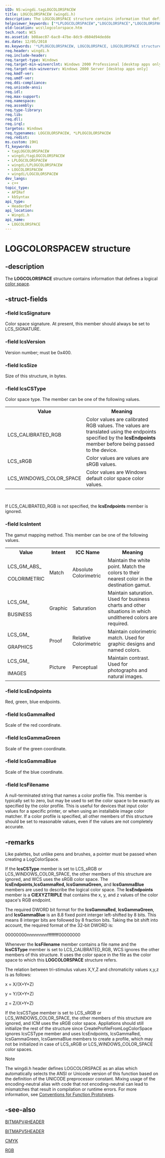 ```yaml
---
UID: NS:wingdi.tagLOGCOLORSPACEW
title: LOGCOLORSPACEW (wingdi.h)
description: The LOGCOLORSPACE structure contains information that defines a logical color space.
helpviewer_keywords: ["*LPLOGCOLORSPACEW","LOGCOLORSPACE","LOGCOLORSPACE structure [Windows Color System]","LOGCOLORSPACEW","LPLOGCOLORSPACE","LPLOGCOLORSPACE structure pointer [Windows Color System]","_color_LOGCOLORSPACE_str","wcs.logcolorspace","wingdi/LOGCOLORSPACE","wingdi/LPLOGCOLORSPACE"]
old-location: wcs\logcolorspace.htm
tech.root: WCS
ms.assetid: b08aec07-6ac0-47be-8dc9-d604d94dedde
ms.date: 12/05/2018
ms.keywords: '*LPLOGCOLORSPACEW, LOGCOLORSPACE, LOGCOLORSPACE structure [Windows Color System], LOGCOLORSPACEW, LPLOGCOLORSPACE, LPLOGCOLORSPACE structure pointer [Windows Color System], _color_LOGCOLORSPACE_str, wcs.logcolorspace, wingdi/LOGCOLORSPACE, wingdi/LPLOGCOLORSPACE'
req.header: wingdi.h
req.include-header: 
req.target-type: Windows
req.target-min-winverclnt: Windows 2000 Professional [desktop apps only]
req.target-min-winversvr: Windows 2000 Server [desktop apps only]
req.kmdf-ver: 
req.umdf-ver: 
req.ddi-compliance: 
req.unicode-ansi: 
req.idl: 
req.max-support: 
req.namespace: 
req.assembly: 
req.type-library: 
req.lib: 
req.dll: 
req.irql: 
targetos: Windows
req.typenames: LOGCOLORSPACEW, *LPLOGCOLORSPACEW
req.redist: 
ms.custom: 19H1
f1_keywords:
 - tagLOGCOLORSPACEW
 - wingdi/tagLOGCOLORSPACEW
 - LPLOGCOLORSPACEW
 - wingdi/LPLOGCOLORSPACEW
 - LOGCOLORSPACEW
 - wingdi/LOGCOLORSPACEW
dev_langs:
 - c++
topic_type:
 - APIRef
 - kbSyntax
api_type:
 - HeaderDef
api_location:
 - Wingdi.h
api_name:
 - LOGCOLORSPACE
---
```


# LOGCOLORSPACEW structure


## -description

The <b>LOGCOLORSPACE</b> structure contains information that defines a logical [color space](/windows/win32/wcs/c).

## -struct-fields

### -field lcsSignature

Color space signature. At present, this member should always be set to LCS_SIGNATURE.

### -field lcsVersion

Version number; must be 0x400.

### -field lcsSize

Size of this structure, in bytes.

### -field lcsCSType

Color space type. The member can be one of the following values.

<table>
<tr>
<th>Value</th>
<th>Meaning</th>
</tr>
<tr>
<td>LCS_CALIBRATED_RGB</td>
<td>Color values are calibrated RGB values. The values are translated using the endpoints specified by the <b>lcsEndpoints</b> member before being passed to the device.</td>
</tr>
<tr>
<td>LCS_sRGB</td>
<td>Color values are values are sRGB values.</td>
</tr>
<tr>
<td>LCS_WINDOWS_COLOR_SPACE</td>
<td>Color values are Windows default color space color values.</td>
</tr>
</table>
 

If LCS_CALIBRATED_RGB is not specified, the <b>lcsEndpoints</b> member is ignored.

### -field lcsIntent

The gamut mapping method. This member can be one of the following values.

<table>
<tr>
<th>Value</th>
<th>Intent</th>
<th>ICC Name</th>
<th>Meaning</th>
</tr>
<tr>
<td>LCS_GM_ABS_<div> </div>COLORIMETRIC</td>
<td>Match</td>
<td>Absolute Colorimetric</td>
<td>Maintain the white point. Match the colors to their nearest color in the destination gamut.</td>
</tr>
<tr>
<td>LCS_GM_<div> </div>BUSINESS</td>
<td>Graphic</td>
<td>Saturation</td>
<td>Maintain saturation. Used for business charts and other situations in which undithered colors are required.</td>
</tr>
<tr>
<td>LCS_GM_<div> </div>GRAPHICS</td>
<td>Proof</td>
<td>Relative Colorimetric</td>
<td>Maintain colorimetric match. Used for graphic designs and named colors.</td>
</tr>
<tr>
<td>LCS_GM_<div> </div>IMAGES</td>
<td>Picture</td>
<td>Perceptual</td>
<td>Maintain contrast. Used for photographs and natural images.</td>
</tr>
</table>

### -field lcsEndpoints

Red, green, blue endpoints.

### -field lcsGammaRed

Scale of the red coordinate.

### -field lcsGammaGreen

Scale of the green coordinate.

### -field lcsGammaBlue

Scale of the blue coordinate.

### -field lcsFilename

A null-terminated string that names a color profile file. This member is typically set to zero, but may be used to set the color space to be exactly as specified by the color profile. This is useful for devices that input color values for a specific printer, or when using an installable image color matcher. If a color profile is specified, all other members of this structure should be set to reasonable values, even if the values are not completely accurate.

## -remarks

Like palettes, but unlike pens and brushes, a pointer must be passed when creating a LogColorSpace.

If the <b>lcsCSType</b> member is set to LCS_sRGB or LCS_WINDOWS_COLOR_SPACE, the other members of this structure are ignored, and WCS uses the sRGB color space. The <b>lcsEndpoints,</b><b>lcsGammaRed, lcsGammaGreen,</b> and <b>lcsGammaBlue</b> members are used to describe the logical color space. The <b>lcsEndpoints</b> member is a <b>CIEXYZTRIPLE</b> that contains the x, y, and z values of the color space's RGB endpoint.

The required DWORD bit format for the <b>lcsGammaRed</b>, <b>lcsGammaGreen</b>, and <b>lcsGammaBlue</b> is an 8.8 fixed point interger left-shifted by 8 bits. This means 8 interger bits are followed by 8 fraction bits. Taking the bit shift into account, the required format of the 32-bit DWORD is:

00000000nnnnnnnnffffffff00000000

Whenever the <b>lcsFilename</b> member contains a file name and the <b>lcsCSType</b> member is set to LCS_CALIBRATED_RGB, WCS ignores the other members of this structure. It uses the color space in the file as the color space to which this <b>LOGCOLORSPACE</b> structure refers.

The relation between tri-stimulus values X,Y,Z and chromaticity values x,y,z is as follows:

x = X/(X+Y+Z)

y = Y/(X+Y+Z)

z = Z/(X+Y+Z)

If the lcsCSType member is set to LCS_sRGB or LCS_WINDOWS_COLOR_SPACE, the other members of this structure are ignored, and ICM uses the sRGB color space. Appliations should still initialize the rest of the structure since CreateProfileFromLogColorSpace ignores lcsCSType member and uses lcsEndpoints, lcsGammaRed, lcsGammaGreen, lcsGammaBlue members to create a profile, which may not be initialized in case of LCS_sRGB or LCS_WINDOWS_COLOR_SPACE color spaces.





> [!NOTE]
> The wingdi.h header defines LOGCOLORSPACE as an alias which automatically selects the ANSI or Unicode version of this function based on the definition of the UNICODE preprocessor constant. Mixing usage of the encoding-neutral alias with code that not encoding-neutral can lead to mismatches that result in compilation or runtime errors. For more information, see [Conventions for Function Prototypes](/windows/win32/intl/conventions-for-function-prototypes).

## -see-also

<a href="/windows/desktop/api/wingdi/ns-wingdi-bitmapv4header">BITMAPV4HEADER</a>



<a href="/windows/desktop/api/wingdi/ns-wingdi-bitmapv5header">BITMAPV5HEADER</a>



<a href="/windows/desktop/api/wingdi/nf-wingdi-cmyk">CMYK</a>



<a href="/windows/desktop/api/wingdi/nf-wingdi-rgb">RGB</a>
